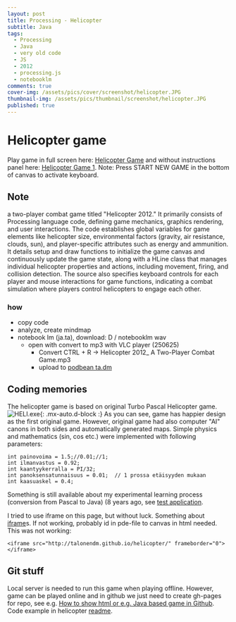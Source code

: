```yaml
---
layout: post
title: Processing - Helicopter
subtitle: Java
tags:
  - Processing
  - Java
  - very old code
  - JS
  - 2012
  - processing.js
  - notebooklm
comments: true
cover-img: /assets/pics/cover/screenshot/helicopter.JPG
thumbnail-img: /assets/pics/thumbnail/screenshot/helicopter.JPG
published: true
---
```

# Helicopter game

Play game in full screen here: [Helicopter Game](http://talonendm.github.io/helicopter/helikopteripeli2) and without instructions panel here: [Helicopter Game 1](https://talonendm.github.io/helicopter/helikopteripeli).
Note: Press START NEW GAME in the bottom of canvas to activate keyboard.

## Note

a two-player combat game titled "Helicopter 2012." It primarily consists of Processing language code, defining game mechanics, graphics rendering, and user interactions. The code establishes global variables for game elements like helicopter size, environmental factors (gravity, air resistance, clouds, sun), and player-specific attributes such as energy and ammunition. It details setup and draw functions to initialize the game canvas and continuously update the game state, along with a HLine class that manages individual helicopter properties and actions, including movement, firing, and collision detection. The source also specifies keyboard controls for each player and mouse interactions for game functions, indicating a combat simulation where players control helicopters to engage each other.

### how

- copy code
- analyze, create mindmap
- notebook lm (ja.ta), download: D / notebooklm wav
  - open with convert to mp3 with VLC player (250625)
    - Convert CTRL + R -> Helicopter 2012_ A Two-Player Combat Game.mp3
    - upload to [podbean ta.dm](https://talonendm.podbean.com/e/helicopter-2012/)

## Coding memories
The helicopter game is based on original Turbo Pascal Helicopter game. 
![HELI.exe](/assets/pics/page/screenshot/HELIpas.JPG){: .mx-auto.d-block :}
As you can see, game has happier design as the first original game. However, original game had also computer "AI" canons in both sides and automatically generated maps.
Simple physics and mathematics (sin, cos etc.) were implemented with following parameters:
~~~
int painovoima = 1.5;//0.01;//1;   
int ilmanvastus = 0.92;
int kaantyykerralla = PI/32;
int panoksensatunnaisuus = 0.01;  // 1 prossa etäisyyden mukaan
int kaasuaskel = 0.4;
~~~

Something is still available about my experimental learning process (conversion from Pascal to Java) (8 years ago, see [test application](https://talonendm.github.io/helicopter/jaakko2).

I tried to use iframe on this page, but without luck. Something about [iframe](https://stackoverflow.com/questions/325273/make-iframe-to-fit-100-of-containers-remaining-height)s. If not working, probably id in pde-file to canvas in html needed.
This was not working:
~~~
<iframe src="http://talonendm.github.io/helicopter/" frameborder="0"></iframe>
~~~


## Git stuff

Local server is needed to run this game when playing offline. 
However, game can be played online and in github we just need to create gh-pages for repo, see e.g. [How to show html or e.g. Java based game in Github](https://stackoverflow.com/questions/8446218/how-to-see-an-html-page-on-github-as-a-normal-rendered-html-page-to-see-preview).
Code example in helicopter [readme](https://github.com/talonendm/helicopter).